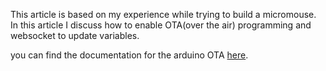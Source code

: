 This article is based on my experience while trying to build a micromouse. In this article I discuss how to enable OTA(over the air) programming and websocket to update variables.

you can find the documentation for the arduino OTA [here](https://docs.arduino.cc/arduino-cloud/features/ota-getting-started/).

